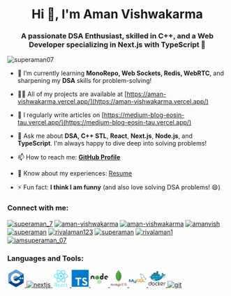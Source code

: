 <h1 align="center">Hi 👋, I'm Aman Vishwakarma</h1>
<h3 align="center">A passionate DSA Enthusiast, skilled in C++, and a Web Developer specializing in Next.js with TypeScript 🚀</h3>

<p align="left"> <img src="https://komarev.com/ghpvc/?username=superaman07&label=Profile%20views&color=0e75b6&style=flat" alt="superaman07" /> </p>

- 🌱 I’m currently learning **MonoRepo, Web Sockets, Redis, WebRTC**, and sharpening my **DSA** skills for problem-solving!

- 👨‍💻 All of my projects are available at [https://aman-vishwakarma.vercel.app/](https://aman-vishwakarma.vercel.app/)

- 📝 I regularly write articles on [https://medium-blog-eosin-tau.vercel.app/](https://medium-blog-eosin-tau.vercel.app/)

- 💬 Ask me about **DSA, C++ STL**, **React**, **Next.js**, **Node.js**, and **TypeScript**. I'm always happy to dive deep into solving problems!

- 📫 How to reach me: **[GitHub Profile](https://github.com/superAman07)**

- 📄 Know about my experiences: [Resume](https://aman-vishwakarma.vercel.app/Resume.pdf)

- ⚡ Fun fact: **I think I am funny** (and also love solving DSA problems! 😄)

<h3 align="left">Connect with me:</h3>
<p align="left">
  <a href="https://twitter.com/superaman_7" target="blank"><img align="center" src="https://raw.githubusercontent.com/rahuldkjain/github-profile-readme-generator/master/src/images/icons/Social/twitter.svg" alt="superaman_7" height="30" width="40" /></a>
  <a href="https://linkedin.com/in/aman-vishwakarma-272797253/" target="blank"><img align="center" src="https://raw.githubusercontent.com/rahuldkjain/github-profile-readme-generator/master/src/images/icons/Social/linked-in-alt.svg" alt="aman-vishwakarma" height="30" width="40" /></a>
  <a href="https://stackoverflow.com/users/27481191/aman-vishwakarma" target="blank"><img align="center" src="https://raw.githubusercontent.com/rahuldkjain/github-profile-readme-generator/master/src/images/icons/Social/stack-overflow.svg" alt="aman-vishwakarma" height="30" width="40" /></a>
  <a href="https://codesandbox.com/amanvish" target="blank"><img align="center" src="https://raw.githubusercontent.com/rahuldkjain/github-profile-readme-generator/master/src/images/icons/Social/codesandbox.svg" alt="amanvish" height="30" width="40" /></a>
  <a href="https://www.codechef.com/users/superaman" target="blank"><img align="center" src="https://cdn.jsdelivr.net/npm/simple-icons@3.1.0/icons/codechef.svg" alt="superaman" height="30" width="40" /></a>
  <a href="https://www.hackerrank.com/profile/rivalaman123" target="blank"><img align="center" src="https://raw.githubusercontent.com/rahuldkjain/github-profile-readme-generator/master/src/images/icons/Social/hackerrank.svg" alt="rivalaman123" height="30" width="40" /></a>
  <a href="https://www.leetcode.com/superaman" target="blank"><img align="center" src="https://raw.githubusercontent.com/rahuldkjain/github-profile-readme-generator/master/src/images/icons/Social/leet-code.svg" alt="superaman" height="30" width="40" /></a>
  <a href="https://auth.geeksforgeeks.org/user/rivalaman1" target="blank"><img align="center" src="https://raw.githubusercontent.com/rahuldkjain/github-profile-readme-generator/master/src/images/icons/Social/geeks-for-geeks.svg" alt="rivalaman1" height="30" width="40" /></a>
  <a href="https://discord.gg/iamsuperaman_07" target="blank"><img align="center" src="https://raw.githubusercontent.com/rahuldkjain/github-profile-readme-generator/master/src/images/icons/Social/discord.svg" alt="iamsuperaman_07" height="30" width="40" /></a>
</p>

<h3 align="left">Languages and Tools:</h3>
<p align="left">
  <a href="https://www.w3schools.com/cpp/" target="_blank" rel="noreferrer"> 
    <img src="https://raw.githubusercontent.com/devicons/devicon/master/icons/cplusplus/cplusplus-original.svg" alt="cplusplus" width="40" height="40" /> 
  </a> 
  <a href="https://nextjs.org/" target="_blank" rel="noreferrer"> 
    <img src="https://cdn.worldvectorlogo.com/logos/nextjs-2.svg" alt="nextjs" width="40" height="40" />
  </a> 
  <a href="https://reactjs.org/" target="_blank" rel="noreferrer">
    <img src="https://raw.githubusercontent.com/devicons/devicon/master/icons/react/react-original-wordmark.svg" alt="react" width="40" height="40"/>
  </a> 
  <a href="https://www.typescriptlang.org/" target="_blank" rel="noreferrer">
    <img src="https://raw.githubusercontent.com/devicons/devicon/master/icons/typescript/typescript-original.svg" alt="typescript" width="40" height="40"/>
  </a> 
  <a href="https://nodejs.org" target="_blank" rel="noreferrer">
    <img src="https://raw.githubusercontent.com/devicons/devicon/master/icons/nodejs/nodejs-original-wordmark.svg" alt="nodejs" width="40" height="40"/>
  </a> 
  <a href="https://www.mongodb.com/" target="_blank" rel="noreferrer">
    <img src="https://raw.githubusercontent.com/devicons/devicon/master/icons/mongodb/mongodb-original-wordmark.svg" alt="mongodb" width="40" height="40"/>
  </a>
  <a href="https://www.mysql.com/" target="_blank" rel="noreferrer">
    <img src="https://raw.githubusercontent.com/devicons/devicon/master/icons/mysql/mysql-original-wordmark.svg" alt="mysql" width="40" height="40"/>
  </a>
  <a href="https://www.docker.com/" target="_blank" rel="noreferrer">
    <img src="https://raw.githubusercontent.com/devicons/devicon/master/icons/docker/docker-original-wordmark.svg" alt="docker" width="40" height="40"/>
  </a>
  <a href="https://git-scm.com/" target="_blank" rel="noreferrer">
    <img src="https://www.vectorlogo.zone/logos/git-scm/git-scm-icon.svg" alt="git" width="40" height="40"/>
  </a>
</p>

